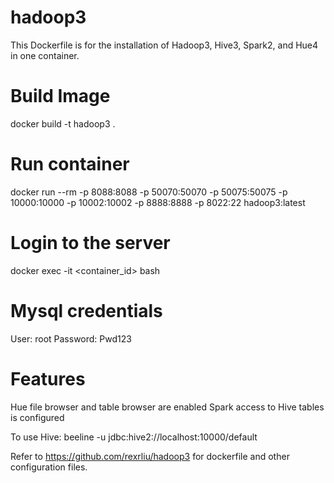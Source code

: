 # hadoop3
This Dockerfile is for the installation of Hadoop3, Hive3, Spark2, and Hue4 in one container.


Build Image
===========
docker build -t hadoop3 .

Run container
=============
docker run --rm -p 8088:8088 -p 50070:50070 -p 50075:50075 -p 10000:10000 -p 10002:10002 -p 8888:8888 -p 8022:22 hadoop3:latest

Login to the server
=============
docker exec -it <container_id> bash

Mysql credentials
=============
User: root
Password: Pwd123

Features
=============
Hue file browser and table browser are enabled
Spark access to Hive tables is configured

To use Hive: beeline -u jdbc:hive2://localhost:10000/default

Refer to https://github.com/rexrliu/hadoop3 for dockerfile and other configuration files.
